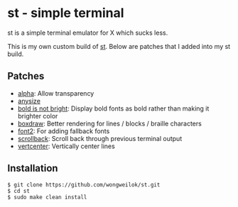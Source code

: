 # st - simple terminal

st is a simple terminal emulator for X which sucks less.

This is my own custom build of [st](https://st.suckless.org/).
Below are patches that I added into my st build.

## Patches

* [alpha](https://st.suckless.org/patches/alpha/): Allow transparency
* [anysize](https://st.suckless.org/patches/anysize/)
* [bold is not bright](https://st.suckless.org/patches/bold-is-not-bright/): Display bold fonts as bold rather than making it brighter color
* [boxdraw](https://st.suckless.org/patches/boxdraw/): Better rendering for lines / blocks / braille characters
* [font2](https://st.suckless.org/patches/font2/): For adding fallback fonts
* [scrollback](https://st.suckless.org/patches/scrollback/): Scroll back through previous terminal output
* [vertcenter](https://st.suckless.org/patches/vertcenter/): Vertically center lines

## Installation

```
$ git clone https://github.com/wongweilok/st.git
$ cd st
$ sudo make clean install
```
